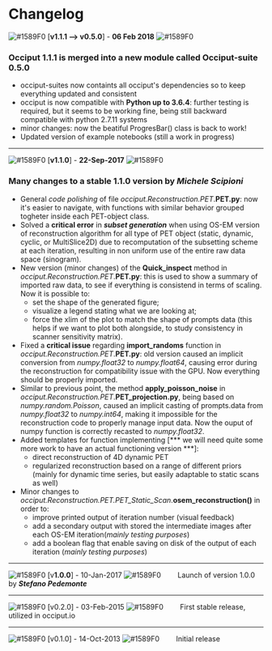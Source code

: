 # Changelog

![#1589F0](https://placehold.it/15/1589F0/000000?text=+)
[**v1.1.1 --> v0.5.0**] - **06 Feb 2018**
![#1589F0](https://placehold.it/15/1589F0/000000?text=+)
### Occiput 1.1.1 is merged into a new module called Occiput-suite 0.5.0

- occiput-suites now containts all occiput's dependencies so to keep everything updated and consistent
- occiput is now compatible with **Python up to 3.6.4**: further testing is required, but it seems to be working fine, being still backward compatible with python 2.7.11 systems
- minor changes: now the beatiful ProgresBar() class is back to work!
- Updated version of example notebooks (still a work in progress)

---

![#1589F0](https://placehold.it/15/1589F0/000000?text=+)
[**v1.1.0**] - **22-Sep-2017**
![#1589F0](https://placehold.it/15/1589F0/000000?text=+)
### Many changes to a stable 1.1.0 version by ***Michele Scipioni***

- General *code polishing* of file *occiput.Reconstruction.PET*.**PET.py**: now it's easier to navigate, with functions with similar behavior grouped togheter inside each PET-object class.
- Solved a **critical error** in ***subset generation*** when using OS-EM version of reconstruction algorithm for all type of PET object (static, dynamic, cyclic, or MultiSlice2D) due to recomputation of the subsetting scheme at each iteration, resulting in non uniform use of the entire raw data space (sinogram).
- New version (minor changes) of the **Quick_inspect** method in *occiput.Reconstruction.PET*.**PET.py**: this is used to show a summary of imported raw data, to see if everything is consistend in terms of scaling. Now it is possible to:
    - set the shape of the generated figure;
    - visualize a legend stating what we are looking at;
    - force the xlim of the plot to match the shape of prompts data (this helps if we want to plot both alongside, to study consistency in scanner sensitivity matrix).
- Fixed a **critical issue** regarding **import_randoms** function in *occiput.Reconstruction.PET*.**PET.py**: old version caused an implicit conversion from *numpy.float32* to *numpy.float64*, causing error during the reconstruction for compatibility issue with the GPU. Now everything should be properly imported.
- Similar to previous point, the method **apply_poisson_noise** in *occiput.Reconstruction.PET*.**PET_projection.py**, being based on *numpy.random.Poisson*, caused an implicit casting of prompts.data from *numpy.float32* to *numpy.int64*, making it impossible for the reconstruction code to properly manage input data. Now the ouput of numpy function is correctly recasted to *numpy.float32*.
- Added templates for function implementing [*** we will need quite some more work to have an actual functioning version ***]:
    - direct reconstruction of 4D dynamic PET
    - regularized reconstruction based on a range of different priors (mainly for dynamic time series, but easily adaptable to static scans as well)
- Minor changes to *occiput.Reconstruction.PET.PET_Static_Scan*.**osem_reconstruction()** in order to:
    + improve printed output of iteration number (visual feedback)
    + add a secondary output with stored the intermediate images after each OS-EM iteration(*mainly testing purposes*)
    + add a boolean flag that enable saving on disk of the output of each iteration (*mainly testing purposes*)

---
![#1589F0](https://placehold.it/15/1589F0/000000?text=+)
[v**1.0.0**] - 10-Jan-2017 
![#1589F0](https://placehold.it/15/1589F0/000000?text=+)
<a href=""><img src="https://cdn4.iconfinder.com/data/icons/pictype-free-vector-icons/16/forward-128.png" width="25" height="10"></a> Launch of version 1.0.0 by ***Stefano Pedemonte***

---
![#1589F0](https://placehold.it/15/1589F0/000000?text=+)
[v0.2.0] - 03-Feb-2015 
![#1589F0](https://placehold.it/15/1589F0/000000?text=+)
<a href=""><img src="https://cdn4.iconfinder.com/data/icons/pictype-free-vector-icons/16/forward-128.png" width="25" height="10"></a> First stable release, utilized in occiput.io

---
![#1589F0](https://placehold.it/15/1589F0/000000?text=+)
[v0.1.0] - 14-Oct-2013 
![#1589F0](https://placehold.it/15/1589F0/000000?text=+)
<a href=""><img src="https://cdn4.iconfinder.com/data/icons/pictype-free-vector-icons/16/forward-128.png" width="25" height="10"></a> Initial release
